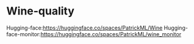 # Wine-quality

Hugging-face:https://huggingface.co/spaces/PatrickML/Wine
Hugging-face-monitor:https://huggingface.co/spaces/PatrickML/wine_monitor
